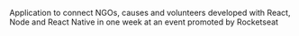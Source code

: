 Application to connect NGOs, causes and volunteers developed with React, Node and React Native in one week at an event promoted by Rocketseat
